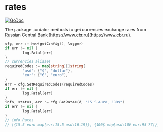 # rates

[![GoDoc](https://godoc.org/github.com/z0rr0/exchange/rates?status.svg)](https://godoc.org/github.com/z0rr0/exchange/rates)

The package contains methods to get currencies exchange rates from Russian Central Bank [https://www.cbr.ru](https://www.cbr.ru).

```go
cfg, err := New(getConfig(), logger)
if err != nil {
        log.Fatal(err)
}
// currencies aliases
requiredCodes := map[string][]string{
        "usd": {"$", "dollar"},
        "eur": {"€", "euro"},
}
err = cfg.SetRequiredCodes(requiredCodes)
if err != nil {
        log.Fatal(err)
}
info, status, err := cfg.GetRates(d, "15.5 euro, 100$")
if err != nil {
        log.Fatal(err)
}
// info.Rates
// [{15.5 euro map[eur:15.5 usd:16.19]}, {100$ map[usd:100 eur:95.77]}]
```
